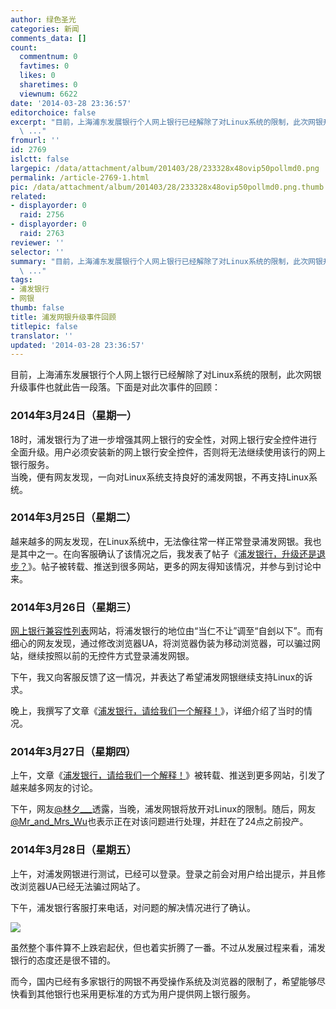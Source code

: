 ```yaml
---
author: 绿色圣光
categories: 新闻
comments_data: []
count:
  commentnum: 0
  favtimes: 0
  likes: 0
  sharetimes: 0
  viewnum: 6622
date: '2014-03-28 23:36:57'
editorchoice: false
excerpt: "目前，上海浦东发展银行个人网上银行已经解除了对Linux系统的限制，此次网银升级事件也就此告一段落。下面是对此次事件的回顾：\r\n2014年3月24日（星期一）\r\n18时，浦发银行为了进一步增强其网上银行的安全性，对网上银行安全控件进行全面升级。用户必须安装新的网上银行安全控件，否则将无法继续使用该行的网上银行服务。\r\n当晚，便有网友发现，一向对Linux系统支持良好的浦发网银，不再支持Linux系统。\r\n2014年3月25日（星期二）\r\n越来越多的网友发现，在Linux系统中，无法像往常一样正常登录浦发网银。我也是其中之一。在向客服确认了该情况
  \ ..."
fromurl: ''
id: 2769
islctt: false
largepic: /data/attachment/album/201403/28/233328x48ovip50pollmd0.png
permalink: /article-2769-1.html
pic: /data/attachment/album/201403/28/233328x48ovip50pollmd0.png.thumb.jpg
related:
- displayorder: 0
  raid: 2756
- displayorder: 0
  raid: 2763
reviewer: ''
selector: ''
summary: "目前，上海浦东发展银行个人网上银行已经解除了对Linux系统的限制，此次网银升级事件也就此告一段落。下面是对此次事件的回顾：\r\n2014年3月24日（星期一）\r\n18时，浦发银行为了进一步增强其网上银行的安全性，对网上银行安全控件进行全面升级。用户必须安装新的网上银行安全控件，否则将无法继续使用该行的网上银行服务。\r\n当晚，便有网友发现，一向对Linux系统支持良好的浦发网银，不再支持Linux系统。\r\n2014年3月25日（星期二）\r\n越来越多的网友发现，在Linux系统中，无法像往常一样正常登录浦发网银。我也是其中之一。在向客服确认了该情况
  \ ..."
tags:
- 浦发银行
- 网银
thumb: false
title: 浦发网银升级事件回顾
titlepic: false
translator: ''
updated: '2014-03-28 23:36:57'
---
```


目前，上海浦东发展银行个人网上银行已经解除了对Linux系统的限制，此次网银升级事件也就此告一段落。下面是对此次事件的回顾：


### 2014年3月24日（星期一）


18时，浦发银行为了进一步增强其网上银行的安全性，对网上银行安全控件进行全面升级。用户必须安装新的网上银行安全控件，否则将无法继续使用该行的网上银行服务。  
 当晚，便有网友发现，一向对Linux系统支持良好的浦发网银，不再支持Linux系统。


### 2014年3月25日（星期二）


越来越多的网友发现，在Linux系统中，无法像往常一样正常登录浦发网银。我也是其中之一。在向客服确认了该情况之后，我发表了帖子《[浦发银行，升级还是退步？](http://linux.cn/article-2756-1.html)》。帖子被转载、推送到很多网站，更多的网友得知该情况，并参与到讨论中来。


### 2014年3月26日（星期三）


[网上银行兼容性列表](http://openbanks.info/)网站，将浦发银行的地位由“当仁不让”调至“自刽以下”。而有细心的网友发现，通过修改浏览器UA，将浏览器伪装为移动浏览器，可以骗过网站，继续按照以前的无控件方式登录浦发网银。


下午，我又向客服反馈了这一情况，并表达了希望浦发网银继续支持Linux的诉求。


晚上，我撰写了文章《[浦发银行，请给我们一个解释！](http://linux.cn/article-2763-1.html)》，详细介绍了当时的情况。


### 2014年3月27日（星期四）


上午，文章《[浦发银行，请给我们一个解释！](http://linux.cn/article-2763-1.html)》被转载、推送到更多网站，引发了越来越多网友的讨论。


下午，网友[@林夕\_\_\_](http://weibo.com/u/2079764871)透露，当晚，浦发网银将放开对Linux的限制。随后，网友[@Mr\_and\_Mrs\_Wu](http://weibo.com/2x2xm4)也表示正在对该问题进行处理，并赶在了24点之前投产。


### **2014年3月28日（星期五）**


上午，对浦发网银进行测试，已经可以登录。登录之前会对用户给出提示，并且修改浏览器UA已经无法骗过网站了。


下午，浦发银行客服打来电话，对问题的解决情况进行了确认。


![](/data/attachment/album/201403/28/233328x48ovip50pollmd0.png)


虽然整个事件算不上跌宕起伏，但也着实折腾了一番。不过从发展过程来看，浦发银行的态度还是很不错的。


而今，国内已经有多家银行的网银不再受操作系统及浏览器的限制了，希望能够尽快看到其他银行也采用更标准的方式为用户提供网上银行服务。